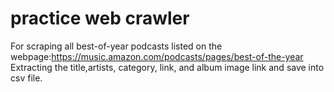 # practice web crawler
For scraping all best-of-year podcasts listed on the webpage:https://music.amazon.com/podcasts/pages/best-of-the-year 
Extracting the title,artists, category, link, and album image link and save into csv file.
